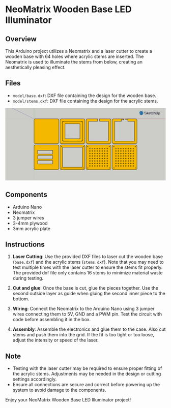 # NeoMatrix Wooden Base LED Illuminator

## Overview
This Arduino project utilizes a Neomatrix and a laser cutter to create a wooden base with 64 holes where acrylic stems are inserted. The Neomatrix is used to illuminate the stems from below, creating an aesthetically pleasing effect.

## Files
- `model/base.dxf`: DXF file containing the design for the wooden base.
- `model/stems.dxf`: DXF file containing the design for the acrylic stems.

![Screenshot](screenshot.png)

## Components
- Arduino Nano
- Neomatrix
- 3 jumper wires
- 3-4mm plywood
- 3mm acrylic plate

## Instructions
1. **Laser Cutting**: Use the provided DXF files to laser cut the wooden base (`base.dxf`) and the acrylic stems (`stems.dxf`). Note that you may need to test multiple times with the laser cutter to ensure the stems fit properly. The provided dxf file only contains 16 stems to minimize material waste during testing.
   
1. **Cut and glue**: Once the base is cut, glue the pieces together. Use the second outside layer as guide when gluing the second inner piece to the bottom.

1. **Wiring**: Connect the Neomatrix to the Arduino Nano using 3 jumper wires connecting them to 5V, GND and a PWM pin. Test the circuit with code before assembling it in the box.

1. **Assembly**: Assemble the electronics and glue them to the case. Also cut stems and push them into the grid. If the fit is too tight or too loose, adjust the intensity or speed of the laser.

## Note
- Testing with the laser cutter may be required to ensure proper fitting of the acrylic stems. Adjustments may be needed in the design or cutting settings accordingly.
- Ensure all connections are secure and correct before powering up the system to avoid damage to the components.

Enjoy your NeoMatrix Wooden Base LED Illuminator project!